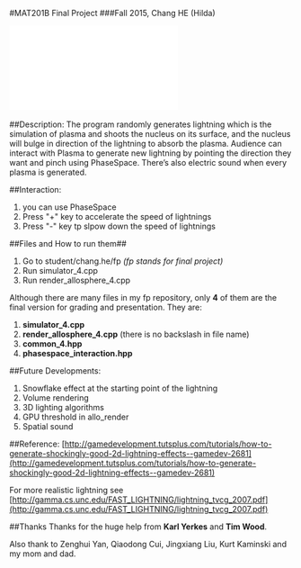 #MAT201B Final Project
###Fall 2015,   Chang HE (Hilda)

![Plasma pamplet](./Plasma_pamplet.pdf)

##Description:
The program randomly generates lightning which is the simulation of plasma and shoots the nucleus on its surface, and the nucleus will bulge in direction of the lightning to absorb the plasma. 
Audience can interact with Plasma to generate new lightning by pointing the direction they want and pinch using PhaseSpace. There’s also electric sound when every plasma is generated.

##Interaction:
1. you can use PhaseSpace
2. Press "+" key to accelerate the speed of lightnings 
3. Press "-" key tp slpow down the speed of lightnings

##Files and How to run them##
1. Go to student/chang.he/fp  *(fp stands for final project)*
2. Run simulator_4.cpp
3. Run render\_allosphere\_4.cpp

Although there are many files in my fp repository, only **4** of them are the final version for grading and presentation. They are:

1. **simulator_4.cpp**
2. **render\_allosphere\_4.cpp** (there is no backslash in file name)
3. **common_4.hpp**
4. **phasespace_interaction.hpp**


##Future Developments:
1. Snowflake effect at the starting point of the lightning
2. Volume rendering 
3. 3D lighting algorithms
4. GPU threshold in allo_render
5. Spatial sound

##Reference:
[http://gamedevelopment.tutsplus.com/tutorials/how-to-generate-shockingly-good-2d-lightning-effects--gamedev-2681](http://gamedevelopment.tutsplus.com/tutorials/how-to-generate-shockingly-good-2d-lightning-effects--gamedev-2681)

For more realistic lightning see
[http://gamma.cs.unc.edu/FAST_LIGHTNING/lightning_tvcg_2007.pdf](http://gamma.cs.unc.edu/FAST_LIGHTNING/lightning_tvcg_2007.pdf)

##Thanks
Thanks for the huge help from **Karl Yerkes** and **Tim Wood**. 

Also thank to Zenghui Yan, Qiaodong Cui, Jingxiang Liu, Kurt Kaminski and my mom and dad. 
